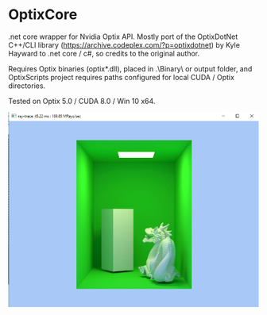 # OptixCore
 .net core wrapper for Nvidia Optix API. Mostly port of the OptixDotNet C++/CLI library (https://archive.codeplex.com/?p=optixdotnet) by Kyle Hayward to .net core / c#, so credits to the original author.

 Requires Optix binaries (optix*.dll), placed in .\Binary\ or output folder, and OptixScripts project requires paths configured for local CUDA / Optix directories.

 Tested on Optix 5.0 / CUDA 8.0 / Win 10 x64.


![alt text](https://github.com/HungryBear/OptixCore/blob/master/path-tracer.png "Path Tracer Example")

